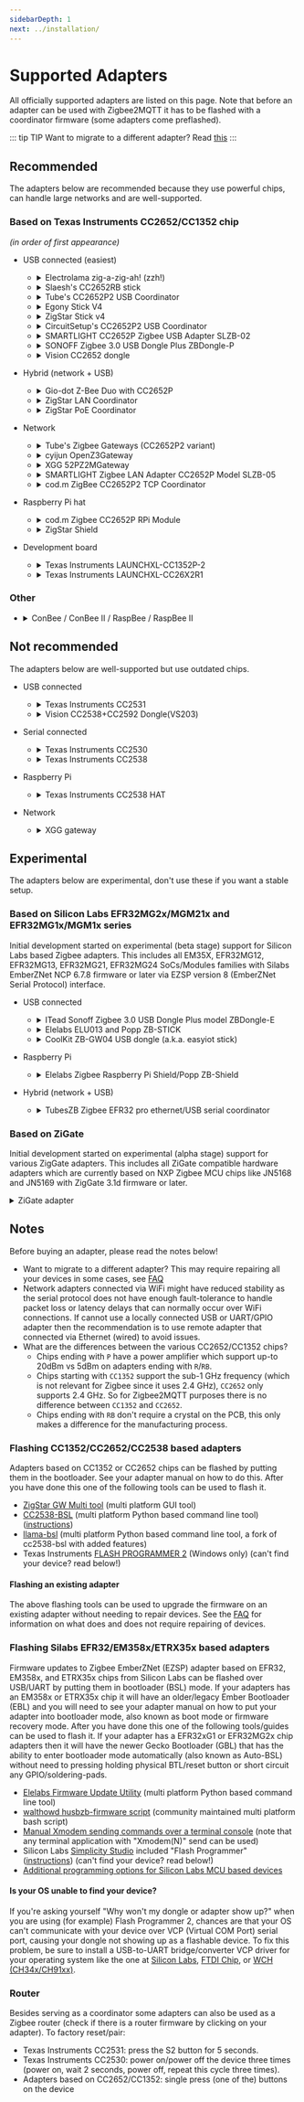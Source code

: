 ```yaml
---
sidebarDepth: 1
next: ../installation/
---
```


# Supported Adapters

All officially supported adapters are listed on this page. Note that before an adapter can be used with Zigbee2MQTT it has to be flashed with a coordinator firmware (some adapters come preflashed).

::: tip TIP
Want to migrate to a different adapter? Read [this](../faq/README.md#how-do-i-migrate-from-one-adapter-to-another)
:::

## Recommended
The adapters below are recommended because they use powerful chips, can handle large networks and are well-supported.

### Based on Texas Instruments CC2652/CC1352 chip
_(in order of first appearance)_

* USB connected (easiest)
  * <details>
    <summary>Electrolama zig-a-zig-ah! (zzh!)</summary>
      
    USB connected adapter with external antenna based on CC2652R chip  
    * [Coordinator firmware](https://github.com/Koenkk/Z-Stack-firmware/raw/master/coordinator/Z-Stack_3.x.0/bin/CC2652R_coordinator_20220219.zip)  
    * [Router firmware](https://github.com/Koenkk/Z-Stack-firmware/raw/master/router/Z-Stack_3.x.0/bin/CC2652R_router_20220125.zip)  
    * [Flashing instructions](https://electrolama.com/radio-docs/#step-3-flash-the-firmware-on-your-stick) or see "Flashing CC1352/CC2652/CC2538 based adapters" below
    * [Buy](https://shop.electrolama.com/collections/usb-rf-sticks/products/zzh-multiprotocol-rf-stick)
  
    ![](../../images/zzh.jpg)
    </details>  

  * <details>
    <summary>Slaesh's CC2652RB stick</summary>

    **WARNING:** Problems with customer support have been [reported](https://github.com/Koenkk/zigbee2mqtt/discussions/6702).
  
    USB connected adapter with external antenna based on CC2652RB chip  
    * [Coordinator firmware](https://github.com/Koenkk/Z-Stack-firmware/raw/master/coordinator/Z-Stack_3.x.0/bin/CC2652RB_coordinator_20220219.zip)  
    * [Router firmware](https://github.com/Koenkk/Z-Stack-firmware/raw/master/router/Z-Stack_3.x.0/bin/CC2652RB_router_20220125.zip)  
    * [Flashing instructions](https://slae.sh/projects/cc2652/#flashing) or see "Flashing CC1352/CC2652/CC2538 based adapters" below
    * [Buy](https://slae.sh/projects/cc2652/)
  
    ![](../../images/slaeshs_cc2652rb_stick.jpg)
    </details>

  * <details>
    <summary>Tube's CC2652P2 USB Coordinator</summary>
  
    Open source hardware CC2652P based USB connected adapter with external antenna and USB extension cable  
    * [Coordinator firmware](https://github.com/Koenkk/Z-Stack-firmware/raw/master/coordinator/Z-Stack_3.x.0/bin/CC1352P2_CC2652P_launchpad_coordinator_20220219.zip)  
    * [Router firmware](https://github.com/Koenkk/Z-Stack-firmware/raw/master/router/Z-Stack_3.x.0/bin/CC1352P2_CC2652P_launchpad_router_20220125.zip)  
    * [Flashing instructions](https://github.com/tube0013/tube_gateways) or see "Flashing CC1352/CC2652/CC2538 based adapters" below
    * [Buy](https://www.tubeszb.com/)
  
    ![](../../images/Tubes_USB_Coordinator_CC2652P2_variant.png)
    </details>
  
  * <details>
    <summary>Egony Stick V4</summary>
  
    Powerful CC2652P Zigbee USB dongle and Raspberry Pi GPIO module. Available in Ebyte (left picture) and RFSTAR (right picture) version.  
    * Coordinator firmware: [Ebyte](https://github.com/Koenkk/Z-Stack-firmware/raw/master/coordinator/Z-Stack_3.x.0/bin/CC1352P2_CC2652P_other_coordinator_20220219.zip) [RFSTAR](https://github.com/Koenkk/Z-Stack-firmware/raw/master/coordinator/Z-Stack_3.x.0/bin/CC1352P2_CC2652P_launchpad_coordinator_20220219.zip)  
    * Router firmware: [Ebyte](https://github.com/Koenkk/Z-Stack-firmware/raw/master/router/Z-Stack_3.x.0/bin/CC1352P2_CC2652P_other_router_20220125.zip) [RFSTAR](https://github.com/Koenkk/Z-Stack-firmware/raw/master/router/Z-Stack_3.x.0/bin/CC1352P2_CC2652P_launchpad_router_20220125.zip)  
    * [Flashing instructions](https://github.com/egony/cc2652p_E72-2G4M20S1E/wiki/Flashing-EN) or see "Flashing CC1352/CC2652/CC2538 based adapters" below
    * Description: [Ebyte](https://github.com/egony/cc2652p_E72-2G4M20S1E/wiki/Home-EN) [RFSTAR](https://github.com/egony/cc2652p_cc1352p_RF-STAR/wiki/Home-EN)  
    * [Contact](http://t.me/Egony)
  
    ![](../../images/Egony_v4_E72.jpg) ![](../../images/Egony_v4_RFS.jpg)
    </details>

  * <details>
    <summary>ZigStar Stick v4</summary>
  
    Powerfull Open source dongle with external antenna based on CC2652P  
    * [Coordinator firmware](https://github.com/Koenkk/Z-Stack-firmware/raw/master/coordinator/Z-Stack_3.x.0/bin/CC1352P2_CC2652P_launchpad_coordinator_20220219.zip)  
    * [Router firmware](https://github.com/Koenkk/Z-Stack-firmware/raw/master/router/Z-Stack_3.x.0/bin/CC1352P2_CC2652P_launchpad_router_20220125.zip)  
    * [Description](https://zig-star.com/projects/zigbee-stick-v4/)  
    * [Flashing instructions](https://zig-star.com/radio-docs/flash-cc-bsl/) or see "Flashing CC1352/CC2652/CC2538 based adapters" below
    * [Buy](https://zig-star.com)
  
    ![](../../images/ZigStar-USB.png)
    </details>

  * <details>
    <summary>CircuitSetup's CC2652P2 USB Coordinator</summary>
  
    CC2652P based USB connected adapter pre-programmed with Z-Stack  
    * [Coordinator firmware](https://github.com/Koenkk/Z-Stack-firmware/raw/master/coordinator/Z-Stack_3.x.0/bin/CC1352P2_CC2652P_launchpad_coordinator_20220219.zip)  
    * [Router firmware](https://github.com/Koenkk/Z-Stack-firmware/raw/master/router/Z-Stack_3.x.0/bin/CC1352P2_CC2652P_launchpad_router_20220125.zip)  
    * [Flashing instructions](https://circuitsetup.us/product/usb-zigbee-stick-z-stack-coordinator/) or see "Flashing CC1352/CC2652/CC2538 based adapters" below
    * [Buy](https://circuitsetup.us/product/usb-zigbee-stick-z-stack-coordinator/)
  
    ![](../../images/circset_cc2652.jpg)
    </details>

  * <details>
    <summary>SMARTLIGHT CC2652P Zigbee USB Adapter SLZB-02</summary>
  
    CC2652P factory-made Zigbee USB coordinator with external 6dB antenna and worldwide delivery  
    * [Coordinator firmware](https://github.com/Koenkk/Z-Stack-firmware/raw/master/coordinator/Z-Stack_3.x.0/bin/CC1352P2_CC2652P_other_coordinator_20220219.zip)  
    * [Router firmware](https://github.com/Koenkk/Z-Stack-firmware/raw/master/router/Z-Stack_3.x.0/bin/CC1352P2_CC2652P_other_router_20220125.zip)  
    * [Description](https://smartlight.me/smart-home-devices/zigbee-devices/zigbee-coordinator-v4-cc2652p)  
    * [Flashing instructions](https://smartlight.me/flashing_slzb-02) or see "Flashing CC1352/CC2652/CC2538 based adapters" below
    * Buy: [eBay](https://www.ebay.com/itm/164928826521) [Official store](https://smartlight.me/smart-home-devices/zigbee-devices/zigbee-coordinator-v4-cc2652p) [Telegram](https://t.me/smartlightme)
  
    ![](../../images/CC2652P_smartlight_zigbee_coordinator.png)
    </details>

  * <details>
    <summary>SONOFF Zigbee 3.0 USB Dongle Plus ZBDongle-P</summary>
  
    CC2652P based USB connected adapter pre-programmed and with enclosure.

    Note before buying that ITead slightly confusingly now sells both the "ZBDongle-E" (based on EFR32MG21) and "ZBDongle-P" (based on CC2652P).
    This section is about the "ZBDongle-P", for "ZBDongle-E" see below.

    * [Coordinator firmware](https://github.com/Koenkk/Z-Stack-firmware/raw/master/coordinator/Z-Stack_3.x.0/bin/CC1352P2_CC2652P_launchpad_coordinator_20220219.zip)  
    * [Router firmware](https://github.com/Koenkk/Z-Stack-firmware/raw/master/router/Z-Stack_3.x.0/bin/CC1352P2_CC2652P_launchpad_router_20220125.zip)  
    * [Flashing instructions](https://sonoff.tech/wp-content/uploads/2021/09/Zigbee-3.0-USB-dongle-plus-firmware-flashing-1-1.docx) ([PDF version](https://github.com/Koenkk/zigbee2mqtt.io/raw/master/docs/guide/adapters/flashing/zigbee-3.0-usb-dongle-plus-firmware_flashing-1-1.pdf)) or see "Flashing CC1352/CC2652/CC2538 based adapters" below  
    * [Buy](https://itead.cc/product/sonoff-zigbee-3-0-usb-dongle-plus/)
  
    ![](../../images/sonoff_plus_dongle.png)
    </details>

  * <details>
    <summary>Vision CC2652 dongle</summary>
  
    Adapter or small development board based on CC2652R (VS201) or CC2652P (VS202)  
    Coordinator firmware: [VS201](https://github.com/Koenkk/Z-Stack-firmware/raw/master/coordinator/Z-Stack_3.x.0/bin/CC2652R_coordinator_20220219.zip) [VS202](https://github.com/Koenkk/Z-Stack-firmware/raw/master/coordinator/Z-Stack_3.x.0/bin/CC1352P2_CC2652P_launchpad_coordinator_20220219.zip)  
    Router firmware: [VS201](https://github.com/Koenkk/Z-Stack-firmware/raw/master/router/Z-Stack_3.x.0/bin/CC2652R_router_20220125.zip) [VS202](https://github.com/Koenkk/Z-Stack-firmware/raw/master/router/Z-Stack_3.x.0/bin/CC1352P2_CC2652P_launchpad_router_20220125.zip)  
    * [Flashing instructions](https://www.aliexpress.com/item/1005002823262979.html?spm=a2g0o.productlist.0.0.1a1640b82yeViq&algo_pvid=e01b1872-ca85-4814-971f-ce9b058855b8&algo_exp_id=e01b1872-ca85-4814-971f-ce9b058855b8-0&pdp_ext_f=%7B%22sku_id%22%3A%2212000022351543786%22%7D) or see "Flashing CC1352/CC2652/CC2538 based adapters" below
    * Buy: [VS201](https://www.aliexpress.com/item/1005002809329614.html) [VS202](https://www.aliexpress.com/item/1005003393047763.html)
  
    ![](../../images/cc26x2r1_dongle.jpg)
    </details>


* Hybrid (network + USB)
  * <details>
    <summary>Gio-dot Z-Bee Duo with CC2652P</summary>
  
    4 in 1 zigbee adapter: USB Stick, WiFi, LAN, PI Zero Hat, with external antenna and 3D printed case. 
    * [Description](https://gio-dot.github.io/Z-Bee-Duo/)  
    * [Coordinator firmware](https://github.com/Koenkk/Z-Stack-firmware/blob/master/coordinator/Z-Stack_3.x.0/bin/CC1352P2_CC2652P_other_coordinator_20220219.zip)  
    * [Router firmware](https://github.com/Koenkk/Z-Stack-firmware/blob/master/router/Z-Stack_3.x.0/bin/CC1352P2_CC2652P_other_router_20220125.zip)  
    * [Flashing instructions](https://gio-dot.github.io/Z-Bee-Duo/Firmware-upgrade) or see "Flashing CC1352/CC2652/CC2538 based adapters" below
    * [Buy](https://www.tindie.com/products/gio_dot/z-bee-duo-modular-cc2652p-zigbee-30-adapter/)
  
    ![](../../images/Z-Bee_Duo-ico.jpg)
    </details>

  * <details>
    <summary>ZigStar LAN Coordinator</summary>
  
    Powerfull Open source LAN Coordinator with external antenna on CC2652P  
    * [Coordinator firmware](https://github.com/Koenkk/Z-Stack-firmware/raw/master/coordinator/Z-Stack_3.x.0/bin/CC1352P2_CC2652P_launchpad_coordinator_20220219.zip)  
    * [Router firmware](https://github.com/Koenkk/Z-Stack-firmware/raw/master/router/Z-Stack_3.x.0/bin/CC1352P2_CC2652P_launchpad_router_20220125.zip)  
    * [Description](https://zig-star.com/projects/zigbee-gw-lan/)  
    * [Flashing instructions](https://zig-star.com/radio-docs/flash-cc-bsl/) or see "Flashing CC1352/CC2652/CC2538 based adapters" below
    * [Buy](https://zig-star.com) [Tindie](https://www.tindie.com/products/zigstar/zigstar-lan-gateway/)
  
    ![](../../images/ZigStar-LAN.png)
    </details>
	
  * <details>
    <summary>ZigStar PoE Coordinator</summary>
  
    Open source PoE af Coordinator with external antenna on CC2652P  
    * [Coordinator firmware](https://github.com/Koenkk/Z-Stack-firmware/raw/master/coordinator/Z-Stack_3.x.0/bin/CC1352P2_CC2652P_launchpad_coordinator_20220219.zip)  
    * [Router firmware](https://github.com/Koenkk/Z-Stack-firmware/raw/master/router/Z-Stack_3.x.0/bin/CC1352P2_CC2652P_launchpad_router_20220125.zip)  
    * [Description](https://zig-star.com/projects/zigstar-lilyzig/)  
    * [Flashing instructions](https://zig-star.com/radio-docs/zigstar-multi-tool/) or see "Flashing CC1352/CC2652/CC2538 based adapters" below
    * [Buy](https://zig-star.com) [Tindie](https://www.tindie.com/products/zigstar/zigstar-lilyzig-poe/) 
  
    ![](../../images/ZigStar-PoE.png)
    </details>

* Network
  * <details>
    <summary>Tube's Zigbee Gateways (CC2652P2 variant)</summary>
  
    Open source hardware CC2652P and ESP32 based Zigbee to Ethernet Coordinator (left picture), POE variant is also available (right picture)  
    * [Coordinator firmware](https://github.com/Koenkk/Z-Stack-firmware/raw/master/coordinator/Z-Stack_3.x.0/bin/CC1352P2_CC2652P_launchpad_coordinator_20220219.zip)  
    * [Router firmware](https://github.com/Koenkk/Z-Stack-firmware/raw/master/router/Z-Stack_3.x.0/bin/CC1352P2_CC2652P_launchpad_router_20220125.zip)  
    * [Flashing instructions](https://github.com/tube0013/tube_gateways) or see "Flashing CC1352/CC2652/CC2538 based adapters" below
    * [Buy](https://www.tubeszb.com/)
  
    ![](../../images/Tubes_Zigbee_Gateways_CC2652P2_variant.jpeg) ![](../../images/Tubes_Zigbee_PoE_Coordinator_CC2652P2_variant.jpeg)
    </details>

  * <details>
    <summary>cyijun OpenZ3Gateway</summary>
  
    An open source Zstack3 gateway powered by ESP8266 and CC2652P modules. One costs less than 60 CNY in China.  
    * [Coordinator firmware](https://github.com/Koenkk/Z-Stack-firmware/raw/master/coordinator/Z-Stack_3.x.0/bin/CC1352P2_CC2652P_launchpad_coordinator_20220219.zip)  
    * [Router firmware](https://github.com/Koenkk/Z-Stack-firmware/raw/master/router/Z-Stack_3.x.0/bin/CC1352P2_CC2652P_launchpad_router_20220125.zip)
    * Flashing instructions; see "Flashing CC1352/CC2652/CC2538 based adapters" below
    * [Description](https://github.com/cyijun/OpenZ3Gateway)  
    * [Tindie](https://www.tindie.com/products/cyijun/openz3gateway/)  
  
    ![](../../images/openz3gateway.jpg)
    </details>
  * <details>
    <summary>XGG 52PZ2MGateway</summary>
  
    An open source Zstack3 gateway powered by ESP8266 and CC2652P modules. One costs less than 60 CNY in China.  
    * [Coordinator firmware](https://github.com/Koenkk/Z-Stack-firmware/raw/master/coordinator/Z-Stack_3.x.0/bin/CC1352P2_CC2652P_launchpad_coordinator_20220219.zip)  
    * [Router firmware](https://github.com/Koenkk/Z-Stack-firmware/raw/master/router/Z-Stack_3.x.0/bin/CC1352P2_CC2652P_launchpad_router_20220125.zip)  
    * Flashing instructions; see "Flashing CC1352/CC2652/CC2538 based adapters" below
    * [Description](https://z2m.wiki/)  
    * [Buy](https://z2m.wiki/)  
  
    ![](../../images/CC2652P-Z2M.jpg)
    </details>
  * <details>
    <summary>SMARTLIGHT Zigbee LAN Adapter CC2652P Model SLZB-05</summary>
  
    Pre-flashed ready-to-use Zigbee LAN CC2652P Adapter, factory made, metal case, 6dB antenna, worldwide delivery, Zigbee firmware can be manually updated via USB in 5 easy steps, customer/tech support, fast order processing.  
    * [Coordinator firmware](https://github.com/Koenkk/Z-Stack-firmware/raw/master/coordinator/Z-Stack_3.x.0/bin/CC1352P2_CC2652P_other_coordinator_20220219.zip)  
    * [Router firmware](https://github.com/Koenkk/Z-Stack-firmware/raw/master/router/Z-Stack_3.x.0/bin/CC1352P2_CC2652P_other_router_20220125.zip)  
    * [Description](https://smartlight.me/smart-home-devices/zigbee-devices/smlight-zigbee-lan-adapter-slzb-05en)  
    * Flashing instructions; see "Flashing CC1352/CC2652/CC2538 based adapters" below
    * Buy: [eBay](https://www.ebay.com/itm/165178757770) [Official store](https://smartlight.me/smart-home-devices/zigbee-devices/smlight-zigbee-lan-adapter-slzb-05en) [Telegram](https://t.me/smartlightme)

    ![](https://smartlight.me/ebay/images/slzb_05/smartlight-zigbee-lan-slzb-05.jpg)
    </details>
  * <details>
    <summary>cod.m ZigBee CC2652P2 TCP Coordinator</summary>

    CC2652P2 ZigBee Ethernet Coordinator, ethernet part based on [USR-K6](https://www.pusr.com/products/low-cost-ttl-to-ethernet-modules-usr-k6.html) module. POE possible with external splitter. Comes complete with 3d printed case and antenna.
    * [Coordinator firmware](https://github.com/Koenkk/Z-Stack-firmware/raw/master/coordinator/Z-Stack_3.x.0/bin/CC1352P2_CC2652P_launchpad_coordinator_20220219.zip)
    * [Router firmware](https://github.com/Koenkk/Z-Stack-firmware/raw/master/router/Z-Stack_3.x.0/bin/CC1352P2_CC2652P_launchpad_router_20220125.zip)
    * [Flashing instructions](https://github.com/codm/cc2652p2-tcp-zigbee#update)
    * [Buy](https://shop.codm.de/automation/zigbee/40/zigbee-cc2652p2-tcp-ethernet-coordinator)

    ![](../../images/codm-cc2652p-tcp-zigbee-coordinator-case.jpg) ![](../../images/codm-cc2652p-tcp-zigbee-coordinator.jpg)
    </details>
* Raspberry Pi hat
  * <details>
    <summary>cod.m Zigbee CC2652P RPi Module</summary>
  
    Raspberry Pi GPIO module with CC2652P and integrated power amplifier (+20dBm)  
    * [Coordinator firmware](https://github.com/Koenkk/Z-Stack-firmware/raw/master/coordinator/Z-Stack_3.x.0/bin/CC1352P2_CC2652P_launchpad_coordinator_20220219.zip)  
    * [Router firmware](https://github.com/Koenkk/Z-Stack-firmware/raw/master/router/Z-Stack_3.x.0/bin/CC1352P2_CC2652P_launchpad_router_20220125.zip)  
    * [Flashing instructions](https://github.com/codm/cc2652-raspberry-pi-module#firmware) or see "Flashing CC1352/CC2652/CC2538 based adapters" below
    * [Buy](https://shop.codm.de/automation/zigbee/33/zigbee-cc2652p2-raspberry-pi-module)
  
    ![](../../images/codm-cc2652p-rpi.jpg)
    </details>
  * <details>
    <summary>ZigStar Shield</summary>
  
    Powerfull Open source Pi Shield based on CC2652P  
    * [Coordinator firmware](https://github.com/Koenkk/Z-Stack-firmware/raw/master/coordinator/Z-Stack_3.x.0/bin/CC1352P2_CC2652P_launchpad_coordinator_20220219.zip)  
    * [Router firmware](https://github.com/Koenkk/Z-Stack-firmware/raw/master/router/Z-Stack_3.x.0/bin/CC1352P2_CC2652P_launchpad_router_20220125.zip)  
    * [Description](https://zig-star.com/projects/zigbee-shield/)  
    * [Flashing instructions](https://zig-star.com/radio-docs/flash-cc-bsl/) or see "Flashing CC1352/CC2652/CC2538 based adapters" below  
    * [Buy](https://zig-star.com)
  
    ![](../../images/ZigStar-Shield.png)
    </details>

* Development board
  * <details>
    <summary>Texas Instruments LAUNCHXL-CC1352P-2</summary>
  
    USB connected development kit, based on CC1352P chip  
    These devices have two serial devices built in. Make sure you put the right serial device in the [configuration](../configuration/) or use auto detect (completely remove the `serial` section from `configuration.yaml`) if you only have one Texas Instruments CC device connected to your system.  
    An external antenna can be connected which could increase range: [requires resoldering a tiny capacitor (moving C14 to C24)](http://e2e.ti.com/support/wireless-connectivity/zigbee-and-thread/f/158/t/880219?LAUNCHXL-CC26X2R1-Antenna-CC26X2R1)  
  
    * [Coordinator firmware](https://github.com/Koenkk/Z-Stack-firmware/raw/master/coordinator/Z-Stack_3.x.0/bin/CC1352P2_CC2652P_launchpad_coordinator_20220219.zip)  
    * [Router firmware](https://github.com/Koenkk/Z-Stack-firmware/raw/master/router/Z-Stack_3.x.0/bin/CC1352P2_CC2652P_launchpad_router_20220125.zip)  
    * [Flashing instructions](./flashing/flashing_via_uniflash.md) or see "Flashing CC1352/CC2652/CC2538 based adapters" below
    * [Buy](http://www.ti.com/tool/LAUNCHXL-CC1352P)
  
    ![](../../images/cc1352p2.jpg)
    </details>

  * <details>
    <summary>Texas Instruments LAUNCHXL-CC26X2R1</summary>
  
    USB connected development kit, based on CC2652R chip  
    These devices have two serial devices built in. Make sure you put the right serial device in the [configuration](../configuration/) or use auto detect (completely remove the `serial` section from `configuration.yaml`) if you only have one Texas Instruments CC device connected to your system.  
    An external antenna can be connected which could increase range: [requires resoldering a tiny capacitor](https://github.com/Koenkk/zigbee2mqtt/issues/2162#issuecomment-570286663)  
  
    * [Coordinator firmware](https://github.com/Koenkk/Z-Stack-firmware/raw/master/coordinator/Z-Stack_3.x.0/bin/CC2652R_coordinator_20220219.zip)  
    * [Router firmware](https://github.com/Koenkk/Z-Stack-firmware/raw/master/router/Z-Stack_3.x.0/bin/CC2652R_router_20220125.zip)  
    * [Flashing instructions](./flashing/flashing_via_uniflash.md) or see "Flashing CC1352/CC2652/CC2538 based adapters" below
    * [Buy](http://www.ti.com/tool/LAUNCHXL-CC26X2R1)
  
    ![](../../images/cc26x2r1.jpg)
    </details>

### Other
  * <details>
    <summary>ConBee / ConBee II / RaspBee / RaspBee II</summary>
  
    USB connected adapters (ConBee and ConBee II) and Raspberry Pi GPIO modules (RaspBee and RaspBee II).
    If Zigbee2MQTT fails to start, try adding the following to your `configuration.yaml`
    ```yaml
    serial:
      adapter: deconz
    ```
  
    * [Coordinator firmware](https://deconz.dresden-elektronik.de/deconz-firmware/)
    * [Flashing](https://github.com/dresden-elektronik/deconz-rest-plugin/wiki/Update-deCONZ-manually)
    * [Buy](https://phoscon.de/conbee2#buy) (ConBee II)
    * [Buy](https://phoscon.de/raspbee2#buy) (RaspBee II)
  
    ![](../../images/conbee.jpg)
    </details>


## Not recommended
The adapters below are well-supported but use outdated chips.

* USB connected
  * <details>
    <summary>Texas Instruments CC2531</summary>
  
    USB connected Zigbee adapter with PCB antenna  
    **Warning 1:** requires additional hardware to flash (CC debugger + download cable)  
    **Warning 2:** might not be powerful enough to handle networks of 20+ devices  
    **Warning 3:** this adapter has bad range  
    * [Coordinator firmware](https://github.com/Koenkk/Z-Stack-firmware/tree/master/coordinator/Z-Stack_Home_1.2/bin)  
    * [Router firmware](https://github.com/Koenkk/Z-Stack-firmware/tree/master/router/Z-Stack_Home_1.2/bin)  
    * [Flashing instructions](./flashing/flashing_the_cc2531.md)  
    * [Buy](https://www.aliexpress.com/wholesale?catId=0&initiative_id=SB_20191108075039&SearchText=cc2531)
  
    ![](../../images/cc2531.jpg)
    </details>

  * <details>
    <summary>Vision CC2538+CC2592 Dongle(VS203)</summary>
  
    Adapter or small development board based on CC2538 and CC2592 chip  
    * [Coordinator firmware](https://github.com/Koenkk/Z-Stack-firmware/tree/master/coordinator/Z-Stack_3.0.x/bin)  
    * [Flashing instructions](https://www.aliexpress.com/item/1005002809329614.html?spm=a2g0o.store_pc_allProduct.8148356.2.4d7f1012TTc3uX)  
    * [Buy](https://www.aliexpress.com/item/1005002809329614.html?spm=a2g0o.store_pc_allProduct.8148356.2.4d7f1012TTc3uX)
  
    ![](../../images/cc2538_cc2592_dongle.jpg)
    </details>


* Serial connected

  * <details>
    <summary>Texas Instruments CC2530</summary>
  
    Serial connected adapter with external antenna optionally with CC2591 or CC2592 RF frontend  
    **Warning 1:** requires additional hardware to flash (CC debugger + download cable)  
    **Warning 2:** might not be powerful enough to handle networks of 20+ devices  
    * [Coordinator firmware](https://github.com/Koenkk/Z-Stack-firmware/tree/master/coordinator/Z-Stack_Home_1.2/bin)  
    * [Router firmware](https://github.com/Koenkk/Z-Stack-firmware/tree/master/router/Z-Stack_Home_1.2/bin)  
    * [Flashing instructions](../../advanced/zigbee/05_create_a_cc2530_router.md#2-flashing-the-cc2530)  
    * [Connecting](./flashing/connecting_cc2530.md)  
    * Buy: [AliExpress](http://www.aliexpress.com/wholesale?catId=0&initiative_id=SB_20181213104041&SearchText=cc2530) [GBAN](http://www.gban.cn/en/product_show.asp?id=43) [Tindie](https://www.tindie.com/products/GiovanniCas/cc2530-cc2592-zigbee-dongle/)
  
    ![](../../images/cc2530.jpg)
    </details>
  * <details>
    <summary>Texas Instruments CC2538</summary>
  
    Serial connected adapter with CC2592 RF Amplifier  
    * [Coordinator firmware](https://github.com/Koenkk/Z-Stack-firmware/tree/master/coordinator/Z-Stack_3.0.x/bin)  
    * [Flashing](./flashing/flashing_the_cc2538.md)  
    * Buy: [AliExpress](https://www.aliexpress.com/wholesale?catId=0&initiative_id=SB_20191108075039&SearchText=cc2538)
  
    ![](../../images/cc2538.jpg)
    </details>

* Raspberry Pi

  * <details>
    <summary>Texas Instruments CC2538 HAT</summary>
  
    Raspberry pinout compatible HAT with CC2538 and optional external antenna  
    * [Coordinator firmware](https://github.com/Koenkk/Z-Stack-firmware/tree/master/coordinator/Z-Stack_3.0.x/bin)  
    * [Flashing](./flashing/flashing_the_cc2538.md)  
    * [Buy](https://www.tindie.com/products/GiovanniCas/zigbee-hat-with-cc2538-for-raspberry/)
  
    ![](../../images/cc2538hat.jpg)
    </details>
  
* Network

  * <details>
    <summary>XGG gateway</summary>
  
    An open source zigbee gateway powered by ESP8266 and CC2538+CC2592PA (XGG 38PZ2MGateway) or CC2530 (XGG 30Z2MGateway)  
    Coordinator firmware: [XGG 38PZ2MGateway](https://github.com/Koenkk/Z-Stack-firmware/tree/master/coordinator/Z-Stack_3.0.x/bin) [XGG 30Z2MGateway](https://github.com/Koenkk/Z-Stack-firmware/tree/master/coordinator/Z-Stack_Home_1.2/bin)  
    * [Contact](https://z2m.wiki/)
  
    ![](../../images/CC2652P-Z2M.jpg)
    </details>


## Experimental
The adapters below are experimental, don't use these if you want a stable setup.

### Based on Silicon Labs EFR32MG2x/MGM21x and EFR32MG1x/MGM1x series

Initial development started on experimental (beta stage) support for Silicon Labs based Zigbee adapters. This includes all EM35X, EFR32MG12, EFR32MG13, EFR32MG21, EFR32MG24 SoCs/Modules families with Silabs EmberZNet NCP 6.7.8 firmware or later via EZSP version 8 (EmberZNet Serial Protocol) interface. 

* USB connected
  * <details>
    <summary>ITead Sonoff Zigbee 3.0 USB Dongle Plus model ZBDongle-E</summary>
  
    USB connected adapter with external antenna.

    Note before buying that ITead slightly confusingly now sells both the "ZBDongle-E" (based on EFR32MG21) and "ZBDongle-P" (based on CC2652P).
    This section is about the "ZBDongle-E", for "ZBDongle-P" see above.

    If Zigbee2MQTT fails to start, try adding the following to your `configuration.yaml`
    ```yaml
    serial:
      adapter: ezsp
    ```
   
    * [Coordinator firmware](https://sonoff.tech/product-review/sonoff-zigbee-3-0-usb-dongle-plus-tutorials/)
    * [Flashing](https://sonoff.tech/wp-content/uploads/2022/08/SONOFF-Zigbee-3.0-USB-dongle-plus-firmware-flashing-.pdf)
    * [Buy](https://itead.cc/product/zigbee-3-0-usb-dongle/)
  
    ![](../../images/dongle-e.jpg)
    </details>

  * <details>
    <summary>Elelabs ELU013 and Popp ZB-STICK</summary>
  
    USB connected adapters (Elelabs ELU013 and Popp ZB-STICK 701554).

    If Zigbee2MQTT fails to start, try adding the following to your `configuration.yaml`
    ```yaml
    serial:
      adapter: ezsp
    ```
   
    * [Coordinator firmware](https://github.com/Elelabs/elelabs-zigbee-ezsp-utility)
    * [Flashing](https://github.com/Elelabs/elelabs-zigbee-ezsp-utility)
    * [Buy](https://elelabs.com/products/elelabs-usb-adapter.html) (Elelabs Zigbee USB Adapter Model ELU013 based on Silabs EFR32MG13P)
    * [Buy](https://popp.eu/zb-stick) (Popp ZB-STICK white-label rebranded version of Elelabs 701554 based on Silabs EFR32MG13P)
  
    ![](../../images/ELU013.jpg)
    </details>

  * <details>
    <summary>CoolKit ZB-GW04 USB dongle (a.k.a. easyiot stick)</summary>
  
    USB connected adapter (CoolKit ZB-GW04 USB dongle, also known as "easyiot stick") widly available online from China.

    USB dongle is originally a DIY design from [Modkam (Russian speaking Zigbee DIY community)](https://modkam.ru/2021/02/28/proshivka-stikov-efr32/) and it using pre-flashed ["SM-011 V1.0" (ZYZBP008) radio module from CoolKit-Technologies](https://github.com/CoolKit-Technologies/DevDocs/tree/master/Zigbee) (which has a Silabs EFR32MG21 Zigbee SoC chip on it). 

    Warning! Before buying understand that the "SM-011 V1.0" module/board used in this is missing electromagnetic interference shielding and have relativly low-quality circuit board antenna with less than optimal hardware tuning so it has been reported signal reception with these is very sensitive to all types of interference unless connect it via a very long USB extension cable that is properly shielded to get it away from any sources of EMF/EMI/RMI.

    Note that the same USB dongle is also sold pre-flashed with Zigbee Router firmware as a lower price and it is reported to act much better as a Zigbee Router than what it does as a Zigbee Coordinator.

    If Zigbee2MQTT fails to start, try adding the following to your `configuration.yaml`
    ```yaml
    serial:
      adapter: ezsp
    ```
  
    * [Coordinator firmware](https://github.com/xsp1989/zigbeeFirmware/tree/master/firmware/Zigbee3.0_Dongle/EZSP)
    * [Flashing](https://github.com/Elelabs/elelabs-zigbee-ezsp-utility)
    * [Buy](https://www.aliexpress.com/item/1005002791666029.html)
  
    ![](../../images/ZB-GW04.jpg)
    </details>

* Raspberry Pi

  * <details>
    <summary>Elelabs Zigbee Raspberry Pi Shield/Popp ZB-Shield</summary>
  
    Hat for Raspberry Pi (Elelabs ELR023 and Popp ZB-SHIELD 701561).

    If Zigbee2MQTT fails to start, try adding the following to your `configuration.yaml`
    ```yaml
    serial:
      adapter: ezsp
    ```
   
    * [Coordinator firmware](https://github.com/Elelabs/elelabs-zigbee-ezsp-utility)
    * [Flashing](https://github.com/Elelabs/elelabs-zigbee-ezsp-utility)
    * [Buy](https://elelabs.com/products/elelabs-zigbee-shield.html) (Elelabs Zigbee Raspberry Pi Shield Model ELR023 based on Silabs EFR32MG13P)
    * [Buy](https://popp.eu/zb-shield/) (Popp ZB-SHIELD 701561 is a white-label rebranded version of Elelabs ELR023 based on Silabs EFR32MG13P)
  
    ![](../../images/POPE701561.jpg)
    </details>

* Hybrid (network + USB)

  * <details>
    <summary>TubesZB Zigbee EFR32 pro ethernet/USB serial coordinator</summary>
  
    TubesZB early models works only over (wired LAN) while his later models can be set to work either over Ethernet or USB (USB-to-Serial Bridge).

    If Zigbee2MQTT fails to start, try adding the following to your `configuration.yaml`
    ```yaml
    serial:
      adapter: ezsp
    ```
   
    * [Coordinator firmware](https://github.com/grobasoz/zigbee-firmware)
    * [Flashing](https://github.com/tube0013/tube_gateways)
    * [Buy](https://www.tubeszb.com/shop/2) (TubesZB Zigbee variants including Silabs EFR32 MGM12/MGM210P module based models)
  
    ![](../../images/TubesZB_efr32.jpg)
    </details>

### Based on ZiGate
  
Initial development started on experimental (alpha stage) support for various ZigGate adapters.  This includes all ZiGate compatible hardware adapters which are currently based on NXP Zigbee MCU chips like JN5168 and JN5169  with ZigGate 3.1d firmware or later.
  
<details>
  <summary>ZiGate adapter</summary>

  If Zigbee2MQTT fails to start, try adding the following to your `configuration.yaml`
  
  ```yaml
  serial:
    adapter: zigate
  ```
  
  * [Coordinator firmware](https://zigate.fr/tag/firmware/)  
  * [Discussion](https://github.com/Koenkk/zigbee-herdsman/issues/242)  
  * [Buy](https://zigate.fr/boutique/?orderby=date_desc)
  
  ![](../../images/zigate_usb_ttl.png)
  </details>


## Notes
Before buying an adapter, please read the notes below!

- Want to migrate to a different adapter? This may require repairing all your devices in some cases, see [FAQ](../faq/README.md#what-does-and-does-not-require-repairing-of-all-devices)
- Network adapters connected via WiFi might have reduced stability as the serial protocol does not have enough fault-tolerance to handle packet loss or latency delays that can normally occur over WiFi connections. If cannot use a locally connected USB or UART/GPIO adapter then the recommendation is to use remote adapter that connected via Ethernet (wired) to avoid issues.
- What are the differences between the various CC2652/CC1352 chips?
  - Chips ending with `P` have a power amplifier which support up-to 20dBm vs 5dBm on adapters ending with `R`/`RB`.
  - Chips starting with `CC1352` support the sub-1 GHz frequency (which is not relevant for Zigbee since it uses 2.4 GHz), `CC2652` only supports 2.4 GHz. So for Zigbee2MQTT purposes there is no difference between `CC1352` and `CC2652`.
  - Chips ending with `RB` don't require a crystal on the PCB, this only makes a difference for the manufacturing process.

### Flashing CC1352/CC2652/CC2538 based adapters
Adapters based on CC1352 or CC2652 chips can be flashed by putting them in the bootloader. See your adapter manual on how to do this. After you have done this one of the following tools can be used to flash it.
- [ZigStar GW Multi tool](https://github.com/xyzroe/ZigStarGW-MT) (multi platform GUI tool)
- [CC2538-BSL](https://github.com/JelmerT/cc2538-bsl) (multi platform Python based command line tool) ([instructions](./flashing/flashing_via_cc2538-bsl.md))
- [llama-bsl](https://github.com/electrolama/llama-bsl) (multi platform Python based command line tool, a fork of cc2538-bsl with added features)
- Texas Instruments [FLASH PROGRAMMER 2](https://www.ti.com/tool/FLASH-PROGRAMMER) (Windows only) (can't find your device? read below!)

#### Flashing an existing adapter
The above flashing tools can be used to upgrade the firmware on an existing adapter without needing to repair devices. See the [FAQ](https://www.zigbee2mqtt.io/guide/faq/#what-does-and-does-not-require-repairing-of-all-devices) for information on what does and does not require repairing of devices.

### Flashing Silabs EFR32/EM358x/ETRX35x based adapters

Firmware updates to Zigbee EmberZNet (EZSP) adapter based on EFR32, EM358x, and ETRX35x chips from Silicon Labs can be flashed over USB/UART by putting them in bootloader (BSL) mode. If your adapters has an EM358x or ETRX35x chip it will have an older/legacy Ember Bootloader (EBL) and you will need to see your adapter manual on how to put your adapter into bootloader mode, also known as boot mode or firmware recovery mode. After you have done this one of the following tools/guides can be used to flash it. If your adapter has a EFR32xG1 or EFR32MG2x chip adapters then it will have the newer Gecko Bootloader (GBL) that has the ability to enter bootloader mode automatically (also known as Auto-BSL) without need to pressing holding physical BTL/reset button or short circuit any GPIO/soldering-pads.

- [Elelabs Firmware Update Utility](https://github.com/Elelabs/elelabs-zigbee-ezsp-utility/) (multi platform Python based command line tool) 
- [walthowd husbzb-firmware script](https://github.com/walthowd/husbzb-firmware) (community maintained multi platform bash script)
- [Manual Xmodem sending commands over a terminal console](https://sonoff.tech/wp-content/uploads/2022/08/SONOFF-Zigbee-3.0-USB-dongle-plus-firmware-flashing-.pdf) (note that any terminal application with "Xmodem(N)" send can be used)
- Silicon Labs [Simplicity Studio](https://www.silabs.com/developers/simplicity-studio) included "Flash Programmer" ([instructions](https://docs.silabs.com/simplicity-studio-5-users-guide/latest/ss-5-users-guide-building-and-flashing/flashing#flash-programmer)) (can't find your device? read below!)
- [Additional programming options for Silicon Labs MCU based devices](https://www.silabs.com/developers/mcu-programming-options)

#### Is your OS unable to find your device?
If you're asking yourself "Why won't my dongle or adapter show up?" when you are using (for example) Flash Programmer 2, chances are that your OS can't communicate with your device over VCP (Virtual COM Port) serial port, causing your dongle not showing up as a flashable device. To fix this problem, be sure to install a USB-to-UART bridge/converter VCP driver for your operating system like the one at [Silicon Labs](https://www.silabs.com/developers/usb-to-uart-bridge-vcp-drivers), [FTDI Chip](https://ftdichip.com/drivers/vcp-drivers/), or [WCH (CH34x/CH91xx)](http://www.wch-ic.com/downloads/category/30.html).

### Router
Besides serving as a coordinator some adapters can also be used as a Zigbee router (check if there is a router firmware by clicking on your adapter). To factory reset/pair:
- Texas Instruments CC2531: press the S2 button for 5 seconds.
- Texas Instruments CC2530: power on/power off the device three times (power on, wait 2 seconds, power off, repeat this cycle three times).
- Adapters based on CC2652/CC1352: single press (one of the) buttons on the device

